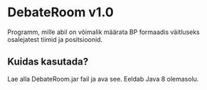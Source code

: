 # DebateRoom v1.0

Programm, mille abil on võimalik määrata BP formaadis väitluseks osalejatest tiimid ja positsioonid.

## Kuidas kasutada?
Lae alla DebateRoom.jar fail ja ava see. Eeldab Java 8 olemasolu.
